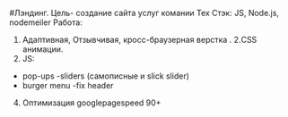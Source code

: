 #Лэндинг.
Цель- создание сайта услуг комании
Тех Стэк: JS, Node.js, nodemeiler
Работа:
1. Адаптивная, Отзывчивая, кросс-браузерная верстка .
2.CSS анимации.
3. JS:
- pop-ups
-sliders (самописные и slick slider)
- burger menu
-fix header
4. Оптимизация googlepagespeed 90+
